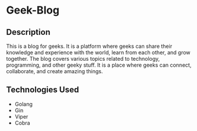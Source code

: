 # Geek-Blog

## Description

This is a blog for geeks. It is a platform where geeks can share their knowledge and experience with the world, learn from each other, and grow together. The blog covers various topics related to technology, programming, and other geeky stuff. It is a place where geeks can connect, collaborate, and create amazing things.

## Technologies Used

- Golang
- Gin
- Viper
- Cobra

